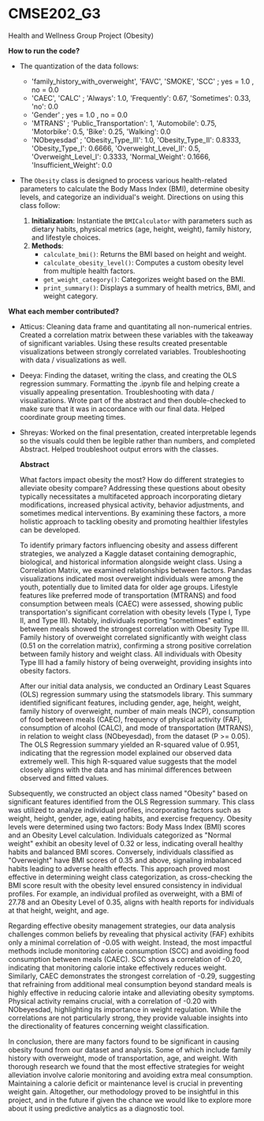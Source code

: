 # CMSE202_G3
Health and Wellness Group Project (Obesity)

**How to run the code?** 
- The quantization of the data follows:
  - 'family_history_with_overweight', 'FAVC', 'SMOKE', 'SCC' ; yes = 1.0 , no = 0.0
  - 'CAEC', 'CALC' ;  'Always': 1.0, 'Frequently': 0.67, 'Sometimes': 0.33, 'no': 0.0
  - 'Gender' ; yes = 1.0 ,  no = 0.0
  - 'MTRANS' ; 'Public_Transportation': 1, 'Automobile': 0.75, 'Motorbike': 0.5, 'Bike': 0.25, 'Walking': 0.0
  - 'NObeyesdad' ; 'Obesity_Type_III': 1.0, 'Obesity_Type_II': 0.8333, 'Obesity_Type_I': 0.6666, 'Overweight_Level_II': 0.5, 'Overweight_Level_I':
    0.3333, 'Normal_Weight': 0.1666, 'Insufficient_Weight': 0.0  

- The `Obesity` class is designed to process various health-related parameters to calculate the Body Mass Index (BMI), determine obesity levels, and categorize an individual's weight. Directions on using this class follow:
  1.  **Initialization**: Instantiate the `BMICalculator` with parameters such as dietary habits, physical metrics (age, height, weight), family history, and lifestyle choices.
  2.   **Methods**:
       - `calculate_bmi()`: Returns the BMI based on height and weight.
       - `calculate_obesity_level()`: Computes a custom obesity level from multiple health factors.
       - `get_weight_category()`: Categorizes weight based on the BMI.
       - `print_summary()`: Displays a summary of health metrics, BMI, and weight category. 

**What each member contributed?**
- Atticus: Cleaning data frame and quantitating all non-numerical entries.  Created a correlation matrix between these variables with the takeaway of significant variables. Using these results created presentable visualizations between strongly correlated variables. Troubleshooting with data / visualizations as well.  
- Deeya: Finding the dataset, writing the class, and creating the OLS regression summary. Formatting the .ipynb file and helping create a visually appealing presentation. Troubleshooting with data / visualizations. Wrote part of the abstract and then double-checked to make sure that it was in accordance with our final data. Helped coordinate group meeting times.
- Shreyas: Worked on the final presentation, created interpretable legends so the visuals could then be legible rather than numbers, and completed Abstract. Helped troubleshoot output errors with the classes. 

  **Abstract** 

  What factors impact obesity the most? How do different strategies to alleviate obesity compare? Addressing these questions about obesity typically necessitates a multifaceted approach incorporating dietary modifications, increased physical activity, behavior adjustments, and sometimes medical interventions.  By examining these factors, a more holistic approach to tackling obesity and promoting healthier lifestyles can be developed. 

  To identify primary factors influencing obesity and assess different strategies, we analyzed a Kaggle dataset containing demographic, biological, and historical information alongside weight class. Using a Correlation Matrix, we examined relationships between factors. Pandas visualizations indicated most overweight individuals were among the youth, potentially due to limited data for older age groups. Lifestyle features like preferred mode of transportation (MTRANS) and food consumption between meals (CAEC) were assessed, showing public transportation's significant correlation with obesity levels (Type I, Type II, and Type III). Notably, individuals reporting "sometimes" eating between meals showed the strongest correlation with Obesity Type III. Family history of overweight correlated significantly with weight class (0.51 on the correlation matrix), confirming a strong positive correlation between family history and weight class. All individuals with Obesity Type III had a family history of being overweight, providing insights into obesity factors. 

  After our initial data analysis, we conducted an Ordinary Least Squares (OLS) regression summary using the statsmodels library. This summary identified significant features, including gender, age, height, weight, family history of overweight, number of main meals (NCP), consumption of food between meals (CAEC), frequency of physical activity (FAF), consumption of alcohol (CALC), and mode of transportation (MTRANS), in relation to weight class (NObeyesdad), from the dataset (P >= 0.05). The OLS Regression summary yielded an R-squared value of 0.951, indicating that the regression model explained our observed data extremely well. This high R-squared value suggests that the model closely aligns with the data and has minimal differences between observed and fitted values. 

 Subsequently, we constructed an object class named "Obesity" based on significant features identified from the OLS Regression summary. This class was utilized to analyze individual profiles, incorporating factors such as weight, height, gender, age, eating habits, and exercise frequency. Obesity levels were determined using two factors: Body Mass Index (BMI) scores and an Obesity Level calculation. Individuals categorized as "Normal weight" exhibit an obesity level of 0.32 or less, indicating overall healthy habits and balanced BMI scores. Conversely, individuals classified as "Overweight" have BMI scores of 0.35 and above, signaling imbalanced habits leading to adverse health effects. This approach proved most effective in determining weight class categorization, as cross-checking the BMI score result with the obesity level ensured consistency in individual profiles. For example, an individual profiled as overweight, with a BMI of 27.78 and an Obesity Level of 0.35, aligns with health reports for individuals at that height, weight, and age. 

  Regarding effective obesity management strategies, our data analysis challenges common beliefs by revealing that physical activity (FAF) exhibits only a minimal correlation of -0.05 with weight. Instead, the most impactful methods include monitoring calorie consumption (SCC) and avoiding food consumption between meals (CAEC). SCC shows a correlation of -0.20, indicating that monitoring calorie intake effectively reduces weight. Similarly, CAEC demonstrates the strongest correlation of -0.29, suggesting that refraining from additional meal consumption beyond standard meals is highly effective in reducing calorie intake and alleviating obesity symptoms. Physical activity remains crucial, with a correlation of -0.20 with NObeyesdad, highlighting its importance in weight regulation. While the correlations are not particularly strong, they provide valuable insights into the directionality of features concerning weight classification. 

  In conclusion, there are many factors found to be significant in causing obesity found from our dataset and analysis. Some of which include family history with overweight, mode of transportation, age, and weight. With thorough research we found that the most effective strategies for weight alleviation involve calorie monitoring and avoiding extra meal consumption. Maintaining a calorie deficit or maintenance level is crucial in preventing weight gain. Altogether, our methodology proved to be insightful in this project, and in the future if given the chance we would like to explore more about it using predictive analytics as a diagnostic tool. 
